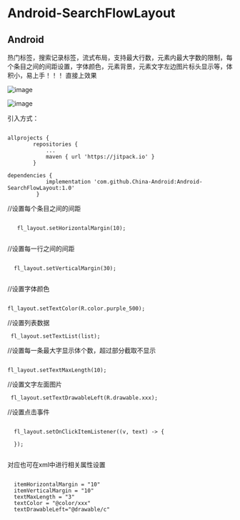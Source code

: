 # Android-SearchFlowLayout
## Android
热门标签，搜索记录标签，流式布局，支持最大行数，元素内最大字数的限制，每个条目之间的间距设置，字体颜色，元素背景，元素文字左边图片标头显示等，体积小，易上手！！！
直接上效果

![image](https://user-images.githubusercontent.com/65054178/188781377-f76727d4-8322-4332-b5ae-6dc3216cdde7.png)

![image](https://user-images.githubusercontent.com/65054178/188769198-ba297d3b-1d79-4bc1-bfca-474ca9b51bd8.png)

引入方式：
<pre><code>
allprojects {
		repositories {
			...
			maven { url 'https://jitpack.io' }
	    }
   
dependencies {
	        implementation 'com.github.China-Android:Android-SearchFlowLayout:1.0'
	     }
</code></pre>
  
  //设置每个条目之间的间距
  <pre><code>
   fl_layout.setHorizontalMargin(10);
   </code></pre>
 //设置每一行之间的间距
  <pre><code>
  fl_layout.setVerticalMargin(30);
     </code></pre>
  //设置字体颜色
    <pre><code>
  fl_layout.setTextColor(R.color.purple_500);
   </code></pre>
  //设置列表数据
    <pre><code>
  fl_layout.setTextList(list);
   </code></pre>
  //设置每一条最大字显示体个数，超过部分截取不显示
     <pre><code>
  fl_layout.setTextMaxLength(10);
   </code></pre>
  //设置文字左面图片
     <pre><code>
  fl_layout.setTextDrawableLeft(R.drawable.xxx);
   </code></pre>
  //设置点击事件
   <pre><code>
  fl_layout.setOnClickItemListener((v, text) -> {

  });
   </code></pre>
 对应也可在xml中进行相关属性设置
 <pre><code>
  itemHorizontalMargin = "10"
  itemVerticalMargin = "10"
  textMaxLength = "3"
  textColor = "@color/xxx"
  textDrawableLeft="@drawable/c"
 </code></pre>
  
